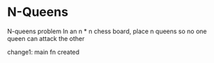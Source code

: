 # N-Queens
N-queens problem  In an n * n chess board, place n queens so no one queen can attack the other

change1:
main fn created
